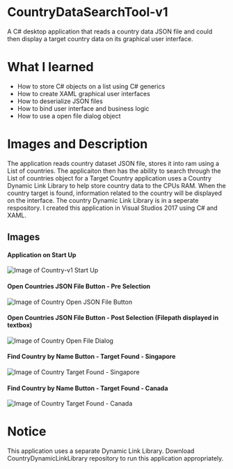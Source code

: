 # CountryDataSearchTool-v1
A C# desktop application that reads a country data JSON file and could then display a target country data on its graphical user interface.

# What I learned
* How to store C# objects on a list using C# generics
* How to create XAML graphical user interfaces
* How to deserialize JSON files
* How to bind user interface and business logic
* How to use a open file dialog object

# Images and Description
The application reads country dataset JSON file, stores it into ram using a List of countries. The applicaiton then has the ability to search through the List of countries object for a Target Country application uses a Country Dynamic Link Library to help store country data to the CPUs RAM. When the country target is found, information related to the country will be displayed on the interface. The country Dynamic Link Library is in a seperate respository. I created this application in Visual Studios 2017 using C# and XAML.

## Images
#### Application on Start Up
![Image of Country-v1 Start Up](https://github.com/negrt/cv/blob/master/images/countryAppMainWindow.PNG?raw=true)

#### Open Countries JSON File Button - Pre Selection
![Image of Country Open JSON File Button](https://github.com/negrt/cv/blob/master/images/countryAppOpenFileDialog(pre).PNG?raw=true)

#### Open Countries JSON File Button - Post Selection (Filepath displayed in textbox)
![Image of Country Open File Dialog](https://github.com/negrt/cv/blob/master/images/countryOpenFileDialog(post).PNG?raw=true)

#### Find Country by Name Button - Target Found - Singapore
![Image of Country Target Found - Singapore](https://github.com/negrt/cv/blob/master/images/countryAppTargetFoundSingapore.PNG?raw=true)

#### Find Country by Name Button - Target Found - Canada
![Image of Country Target Found - Canada](https://github.com/negrt/cv/blob/master/images/countryAppTargetFoundCanada.PNG?raw=true)

# Notice
This application uses a separate Dynamic Link Library. Download CountryDynamicLinkLibrary repository to run this application appropriately.
